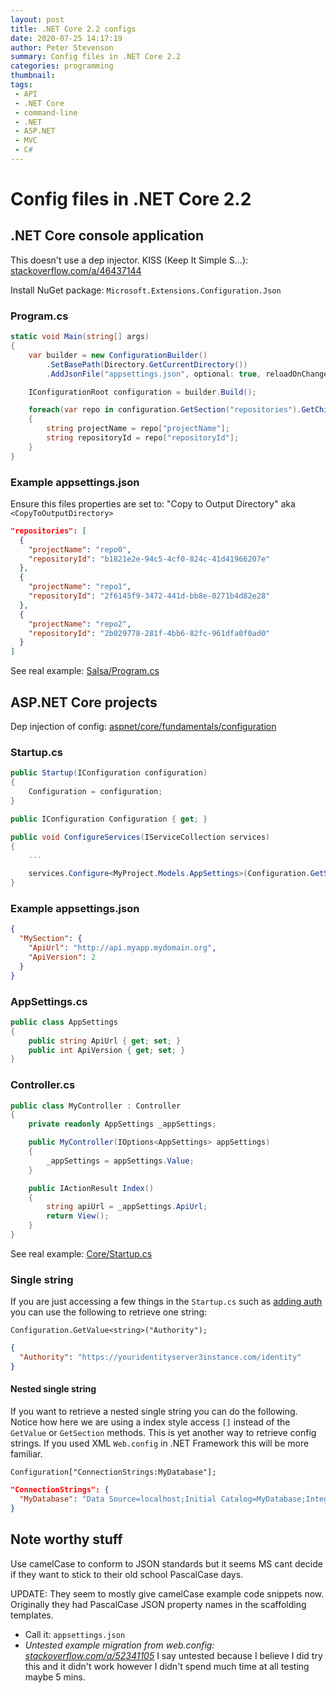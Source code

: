 ```yaml
---
layout: post
title: .NET Core 2.2 configs
date: 2020-07-25 14:17:19
author: Peter Stevenson
summary: Config files in .NET Core 2.2
categories: programming
thumbnail:
tags:
 - API
 - .NET Core
 - command-line
 - .NET
 - ASP.NET
 - MVC
 - C#
---
```


# Config files in .NET Core 2.2

## .NET Core console application

This doesn't use a dep injector. KISS (Keep It Simple S...): [stackoverflow.com/a/46437144](https://stackoverflow.com/a/46437144)

Install NuGet package: `Microsoft.Extensions.Configuration.Json`

### Program.cs

```csharp
static void Main(string[] args)
{
    var builder = new ConfigurationBuilder()
        .SetBasePath(Directory.GetCurrentDirectory())
        .AddJsonFile("appsettings.json", optional: true, reloadOnChange: true);

    IConfigurationRoot configuration = builder.Build();

    foreach(var repo in configuration.GetSection("repositories").GetChildren())
    {
        string projectName = repo["projectName"];
        string repositoryId = repo["repositoryId"];
    }
}
```

### Example appsettings.json

Ensure this files properties are set to: "Copy to Output Directory" aka `<CopyToOutputDirectory>`

```json
"repositories": [
  {
    "projectName": "repo0",
    "repositoryId": "b1821e2e-94c5-4cf0-824c-41d41966207e"
  },
  {
    "projectName": "repo1",
    "repositoryId": "2f6145f9-3472-441d-bb8e-0271b4d82e28"
  },
  {
    "projectName": "repo2",
    "repositoryId": "2b029778-281f-4bb6-82fc-961dfa0f0ad0"
  }
]
```

See real example: [Salsa/Program.cs](https://bitbucket.org/2E0PGS/salsa/src/master/Salsa/Program.cs)

## ASP.NET Core projects

Dep injection of config: [aspnet/core/fundamentals/configuration](https://docs.microsoft.com/en-us/aspnet/core/fundamentals/configuration/index?view=aspnetcore-2.2)

### Startup.cs

```csharp
public Startup(IConfiguration configuration)
{
    Configuration = configuration;
}

public IConfiguration Configuration { get; }

public void ConfigureServices(IServiceCollection services)
{
    ...

    services.Configure<MyProject.Models.AppSettings>(Configuration.GetSection("MySection"));
}
```

### Example appsettings.json

```json
{
  "MySection": {
    "ApiUrl": "http://api.myapp.mydomain.org",
    "ApiVersion": 2
  }
}
```

### AppSettings.cs

```csharp
public class AppSettings
{
    public string ApiUrl { get; set; }
    public int ApiVersion { get; set; }
}
```

### Controller.cs

```csharp
public class MyController : Controller
{
    private readonly AppSettings _appSettings;

    public MyController(IOptions<AppSettings> appSettings)
    {
        _appSettings = appSettings.Value;
    }

    public IActionResult Index()
    {
        string apiUrl = _appSettings.ApiUrl;
        return View();
    }
}
```

See real example: [Core/Startup.cs](https://bitbucket.org/2E0PGS/core/src/master/Core/Startup.cs)

### Single string

If you are just accessing a few things in the `Startup.cs` such as [adding auth](https://2e0pgs.github.io/blog/programming/2020/09/27/aspnet-core-2-2-angular-identityserver3/) you can use the following to retrieve one string:

`Configuration.GetValue<string>("Authority");`

```json
{
  "Authority": "https://youridentityserver3instance.com/identity"
}
```

#### Nested single string

If you want to retrieve a nested single string you can do the following. Notice how here we are using a index style access `[]` instead of the `GetValue` or `GetSection` methods. This is yet another way to retrieve config strings. If you used XML `Web.config` in .NET Framework this will be more familiar.

`Configuration["ConnectionStrings:MyDatabase"];`

```json
"ConnectionStrings": {
  "MyDatabase": "Data Source=localhost;Initial Catalog=MyDatabase;Integrated Security=True"
}
```

## Note worthy stuff

Use camelCase to conform to JSON standards but it seems MS cant decide if they want to stick to their old school PascalCase days. 

UPDATE: They seem to mostly give camelCase example code snippets now. Originally they had PascalCase JSON property names in the scaffolding templates.

* Call it: `appsettings.json`
* _Untested example migration from web.config: [stackoverflow.com/a/52341105](https://stackoverflow.com/a/52341105)_ I say untested because I believe I did try this and it didn't work however I didn't spend much time at all testing maybe 5 mins.
